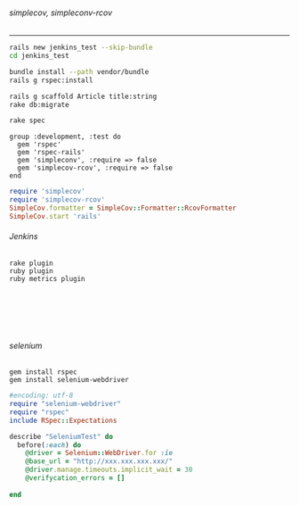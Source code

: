 ###### simplecov, simpleconv-rcov
---


```.sh
rails new jenkins_test --skip-bundle
cd jenkins_test

bundle install --path vendor/bundle
rails g rspec:install

rails g scaffold Article title:string
rake db:migrate

rake spec

```

```gemfile
group :development, :test do
  gem 'rspec'
  gem 'rspec-rails'
  gem 'simpleconv', :require => false
  gem 'simplecov-rcov', :require => false
end

```

```spec/spec_helper.rb
require 'simplecov'
require 'simplecov-rcov'
SimpleCov.formatter = SimpleCov::Formatter::RcovFormatter
SimpleCov.start 'rails'
```

###### Jenkins

```
rake plugin
ruby plugin
ruby metrics plugin
```

```
```

```
```

```
```

```
```

```
```

```
```

###### selenium

```
gem install rspec
gem install selenium-webdriver
```

```tests/selenium_test.rb
#encoding: utf-8
require "selenium-webdriver"
require "rspec"
include RSpec::Expectations

describe "SeleniumTest" do
  before(:each) do
    @driver = Selenium::WebDriver.for :ie
    @base_url = "http://xxx.xxx.xxx.xxx/"
    @driver.manage.timeouts.implicit_wait = 30
    @verifycation_errors = []
  
end

```

```
```

```
```

```
```

```
```

```
```

```
```

```
```

```
```

```
```

```
```

```
```

```
```

```
```

```
```

```
```

```
```

```
```

```
```

```
```

```
```

```
```

```
```

```
```

```
```

```
```

```
```

```
```



